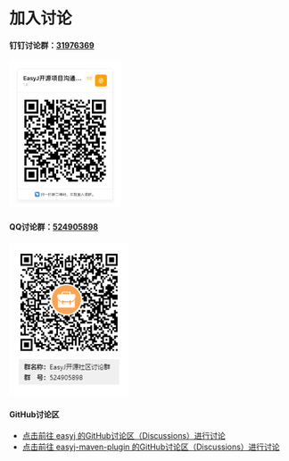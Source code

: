 # 加入讨论

<div>
  <div class="fl">

#### 钉钉讨论群：[31976369](https://qr.dingtalk.com/action/joingroup?code=v1,k1,WwjCBOROUsqAiFRwO0UkfxTUfh8m05Jf5QgsGDMmZWk=&_dt_no_comment=1&origin=11)
<img src="img/DingDing_group_31976369.png" width="200" alt="钉钉群二维码图片"/>

  </div>
  <div class="fl ml50">

#### QQ讨论群：[524905898](https://jq.qq.com/?_wv=1027&k=jYnWIwdM)
<img src="./img/QQ_group_524905898.png" width="214" alt="QQ群二维码图片"/>

  </div>
  <div class="clear"></div>
</div>

#### GitHub讨论区

* [点击前往 easyj 的GitHub讨论区（Discussions）进行讨论](https://github.com/easyj-projects/easyj/discussions)
* [点击前往 easyj-maven-plugin 的GitHub讨论区（Discussions）进行讨论](https://github.com/easyj-projects/easyj-maven-plugin/discussions)
